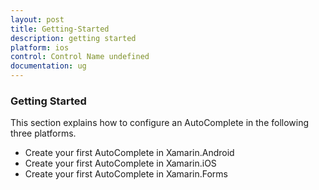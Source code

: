 ```yaml
---
layout: post
title: Getting-Started
description: getting started
platform: ios
control: Control Name undefined
documentation: ug
---
```


### Getting Started

This section explains how to configure an AutoComplete in the following three platforms.

* Create your first AutoComplete in Xamarin.Android
* Create your first AutoComplete in Xamarin.iOS
* Create your first AutoComplete in Xamarin.Forms
